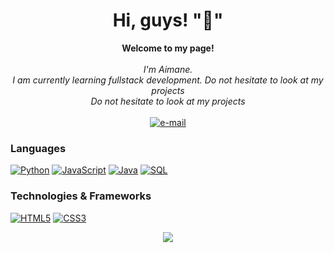 <h1 align="center">Hi, guys! "👋" </h1>

<p align="center">
    <b>Welcome to my page!</b><br><br>
    <i>
        I'm Aimane.<br>
       I am currently learning fullstack development. Do not hesitate to look at my projects<br>
         Do not hesitate to look at my projects<br>
    </i><br>
    <a href="mailto:aimanebelahcen@gmail.com">
        <img src="https://img.shields.io/badge/Email-blue?style=flat-square&logo=gmail&logoColor=white" alt="e-mail">
    </a>
</p>

### Languages
[![Python](https://img.shields.io/badge/python-black?style=for-the-badge&logo=python)](https://github.com/aimanehtml59)
[![JavaScript](https://img.shields.io/badge/javascript-black?style=for-the-badge&logo=javascript)](https://github.com/aimanehtml59)
[![Java](https://img.shields.io/badge/java-black?style=for-the-badge&logo=openjdk)](https://github.com/aimanehtml59)
[![SQL](https://img.shields.io/badge/sql-black?style=for-the-badge&logo=mysql)](https://github.com/aimanehtml59)

### Technologies & Frameworks
[![HTML5](https://img.shields.io/badge/html5-black?style=for-the-badge&logo=html5)](https://hub.docker.com/u/aimanehtml59)
[![CSS3](https://img.shields.io/badge/css3-black?style=for-the-badge&logo=css3)](https://hub.docker.com/u/aimanehtml59)

</p>
</details>

<p align="center">
  <a href="https://github.com/aimanehtml59">
    <img src="https://komarev.com/ghpvc/?username=wervlad&color=blue&style=flat)" />
  </a>
</p>
<!--
